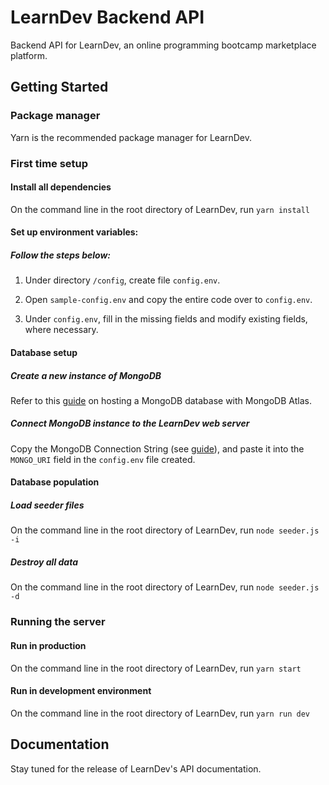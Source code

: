 # LearnDev Backend API

Backend API for LearnDev, an online programming bootcamp marketplace platform.

## Getting Started

### Package manager

Yarn is the recommended package manager for LearnDev.

### First time setup

#### Install all dependencies

On the command line in the root directory of LearnDev, run 
```yarn install```

#### Set up environment variables:

##### Follow the steps below:

1. Under directory `/config`, create file `config.env`.

2. Open `sample-config.env` and copy the entire code over to `config.env`.

3. Under `config.env`, fill in the missing fields and modify existing fields, where necessary.

#### Database setup

##### Create a new instance of MongoDB

Refer to this [guide](https://docs.atlas.mongodb.com/getting-started/) on hosting a MongoDB database with MongoDB Atlas.

##### Connect MongoDB instance to the LearnDev web server

Copy the MongoDB Connection String (see [guide](https://docs.atlas.mongodb.com/tutorial/connect-to-your-cluster/)), and paste it into the `MONGO_URI` field in the `config.env` file created.

#### Database population

##### Load seeder files

On the command line in the root directory of LearnDev, run
```node seeder.js -i```

##### Destroy all data

On the command line in the root directory of LearnDev, run
```node seeder.js -d```

### Running the server

#### Run in production

On the command line in the root directory of LearnDev, run 
```yarn start```

#### Run in development environment

On the command line in the root directory of LearnDev, run 
```yarn run dev```

## Documentation

Stay tuned for the release of LearnDev's API documentation.
